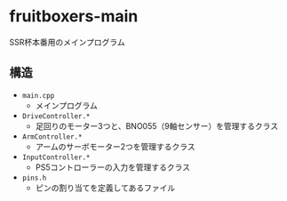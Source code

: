 # fruitboxers-main

SSR杯本番用のメインプログラム

## 構造

- `main.cpp`
  - メインプログラム
- `DriveController.*`
  - 足回りのモーター3つと、BNO055（9軸センサー）を管理するクラス
- `ArmController.*`
  - アームのサーボモーター2つを管理するクラス
- `InputController.*`
  - PS5コントローラーの入力を管理するクラス
- `pins.h`
  - ピンの割り当てを定義してあるファイル